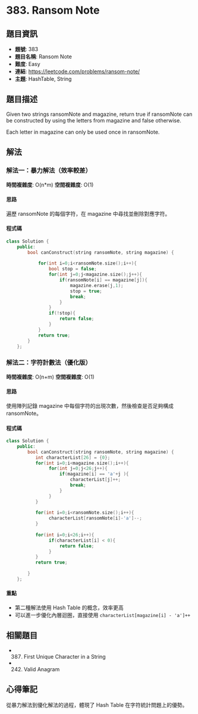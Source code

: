 # 383. Ransom Note

## 題目資訊
- **題號**: 383
- **題目名稱**: Ransom Note
- **難度**: Easy
- **連結**: https://leetcode.com/problems/ransom-note/
- **主題**: HashTable, String

## 題目描述

Given two strings ransomNote and magazine, return true if ransomNote can be constructed by using the letters from magazine and false otherwise.

Each letter in magazine can only be used once in ransomNote.

## 解法

### 解法一：暴力解法（效率較差）
**時間複雜度**: O(n*m)
**空間複雜度**: O(1)

#### 思路
遍歷 ransomNote 的每個字符，在 magazine 中尋找並刪除對應字符。

#### 程式碼
```cpp
class Solution {
    public:
        bool canConstruct(string ransomNote, string magazine) {
           
            for(int i=0;i<ransomNote.size();i++){
                bool stop = false;
                for(int j=0;j<magazine.size();j++){
                    if(ransomNote[i] == magazine[j]){
                        magazine.erase(j,1);
                        stop = true;
                        break;
                    }
                }
                if(!stop){
                    return false;
                }
            }
            return true;
        }
    };
```

### 解法二：字符計數法（優化版）
**時間複雜度**: O(n+m)
**空間複雜度**: O(1)

#### 思路
使用陣列記錄 magazine 中每個字符的出現次數，然後檢查是否足夠構成 ransomNote。

#### 程式碼
```cpp
class Solution {
    public:
        bool canConstruct(string ransomNote, string magazine) {
           int characterList[26] = {0};
           for(int i=0;i<magazine.size();i++){
                for(int j=0;j<26;j++){
                    if(magazine[i] == 'a'+j ){
                        characterList[j]++;
                        break;
                    }
                }
           }
    
           for(int i=0;i<ransomNote.size();i++){
                characterList[ransomNote[i]-'a']--;
           }
    
           for(int i=0;i<26;i++){
                if(characterList[i] < 0){
                    return false;
                }
           }
           return true;
            
        }
    };
```

#### 重點
- 第二種解法使用 Hash Table 的概念，效率更高
- 可以進一步優化內層迴圈，直接使用 `characterList[magazine[i] - 'a']++`

## 相關題目
- 387. First Unique Character in a String
- 242. Valid Anagram

## 心得筆記
從暴力解法到優化解法的過程，體現了 Hash Table 在字符統計問題上的優勢。